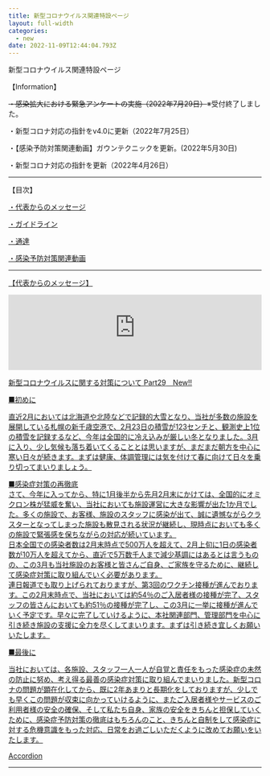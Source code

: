 ```yaml
---
title: 新型コロナウイルス関連特設ページ
layout: full-width
categories:
  - new
date: 2022-11-09T12:44:04.793Z
---
```

<p class="text-lg text-center font-bold">新型コロナウイルス関連特設ページ</p>

<p class="text-xm text-blue-500 text-center font-bold">【Information】</p>

<span class="text-xs"><s>・感染拡大における緊急アンケートの実施（2022年7月29日）</s>※受付終了しました。</span>

<span class="text-xs">・新型コロナ対応の指針をv4.0に更新（2022年7月25日）</span>

<span class="text-xs">・【感染予防対策関連動画】ガウンテクニックを更新。(2022年5月30日)</span>

<span class="text-xs">・新型コロナ対応の指針を更新（2022年4月26日）</span>

<hr>

<p class="text-xm text-blue-500 text-center font-bold">【目次】</span> 



<span class="text-xs text-left text-blue-500 font-bold"><a href="/app/s96da70f606bae585/pa64dad74a5d11932/" ><u>・代表からのメッセージ</u></span></a></div><br>



<span class="text-xs text-left  text-blue-500 font-bold"><a href="/app/s96da70f606bae585/pa64dad74a5d11932/"><u>・ガイドライン</u></span></a></div><br>



<span class="text-xs text-blue-500 text-left text-fold u﻿nderline"><a href="/app/s96da70f606bae585/pa64dad74a5d11932/" ><u>・通達</u></span></a></div><br>

<span class="text-xs text-blue-500 text-left text-fold u﻿nderline"><a href="#感染予防対策動画" ><u>・感染予防対策関連動画</u>
 <hr></div>



<p class="text-lg text-blue-500 text-center font-bold">【代表からのメッセージ】</span> 



<!--StartFragment-->



<div class="flex items-center justify-center" > <div class ="max-w-sm"> <iframe src="https://www.youtube-nocookie.com/embed/p6h-rYSVX90?start=13"width="100%" frameborder="0" allowfullscreen="allowfullscreen"></iframe></div></div>

<!--EndFragment-->



<span class="text-xs text-xm text-yellow-500 font-bold">新型コロナウイルスに関する対策について Part29</span><span class="text-xs text-red-600 font-bold">　New!!</span>

<span class="text-xs text-left">■初めに<br> </span>

<span class="text-xs text-left">直近2月においては北海道や北陸などで記録的大雪となり、当社が多数の施設を展開している札幌の新千歳空港で、2月23日の積雪が123センチと、観測史上1位の積雪を記録するなど、今年は全国的に冷え込みが厳しい冬となりました。3月に入り、少し気候も落ち着いてくることとは思いますが、まだまだ朝方を中心に寒い日々が続きます。まずは健康、体調管理には気を付けて春に向けて日々を乗り切ってまいりましょう。</span>

<span class="text-xs text-left">■感染症対策の再徹底<br></span><span class="text-xs">さて、今年に入ってから、特に1月後半から先月2月末にかけては、全国的にオミクロン株が猛威を奮い、当社においても施設運営に大きな影響が出た1か月でした。多くの施設で、お客様、施設のスタッフに感染が出て、誠に遺憾ながらクラスターとなってしまった施設も散見される状況が継続し、現時点においても多くの施設で緊張感を保ちながらの対応が続いています。</span><br><span class="text-xs text-left">日本全国での感染者数は2月末時点で500万人を超えて、2月上旬に1日の感染者数が10万人を超えてから、直近で5万数千人まで減少基調にはあるとは言うものの、この3月も当社施設のお客様と皆さんご自身、ご家族を守るために、継続して感染症対策に取り組んでいく必要があります。<br> 連日報道でも取り上げられておりますが、第3回のワクチン接種が進んでおります。この2月末時点で、当社においては約54％のご入居者様の接種が完了、スタッフの皆さんにおいても約51％の接種が完了し、この3月に一挙に接種が進んでいく予定です。早々に完了していけるように、本社関連部門、管理部門を中心に引き続き施設の支援に全力を尽くしてまいります。まずは引き続き宜しくお願いいたします。</span>

<span class="text-xs text-left">■最後に</span>

<span class="text-xs text-left">当社においては、各施設、スタッフ一人一人が自覚と責任をもった感染症の未然の防止に努め、考え得る最善の感染症対策に取り組んでまいりました。新型コロナの問題が顕在化してから、既に2年あまりと長期化をしておりますが、少しでも早くこの問題が収束に向かっていけるように、またご入居者様やサービスのご利用者様の安全の確保、そして私たち自身、家族の安全をきちんと担保していくために、感染症予防対策の徹底はもちろんのこと、きちんと自制をして感染症に対する危機意識をもった対応、日常をお過ごしいただくように改めてお願いをいたします。</span></span>

A﻿ccordion
<hr>